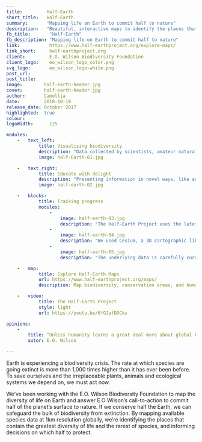 ```yaml
---
title:         Half-Earth
short_title:   Half-Earth
summary:       "Mapping life on Earth to commit half to nature"
description:   "Beautiful, interactive maps to identify the places that contain the greatest diversity of life and the rarest of species"
fb_title:       "Half-Earth"
fb_description: "Mapping life on Earth to commit half to nature"
link:           https://www.half-earthproject.org/explore-maps/
link_short:     half-earthproject.org
client:         E.O. Wilson Biodiversity Foundation
client_logo:    eo_wilson_logo_color.png
svg_logo:       eo_wilson_logo-white.png
post_url:    
post_title:  
image:        half-earth-header.jpg
cover:        half-earth-header.jpg
author:       Camellia
date:         2018-10-19
release_date: October 2017            
highlighted:  true
colour: 
logoWidth:      125

modules:
    -   text_left:
            title: Visualising biodiversity
            description: "Data collected by scientists, amateur naturalists, satellites and sensors are painting an increasingly detailed picture of our planet. We used React and a cartographic library called Cesium to create a virtual, interactive globe that can be spun, magnified and layered with data. The resulting visualisations are a beautiful way to discover where life exists, understand the pressure it’s under, and how it can be managed to achieve the goal of Half-Earth."
            image: half-Earth-01.jpg

    -   text_right:
            title: Educate with delight
            description: "Presenting information in novel ways, like an interactive globe, opens up the possibility of learning something new, or gaining a fresh perspective on known facts. We believe it’s easier to inspire change when people feel joy, surprise and delight so every feature is designed to spark curiosity and engagement. As each person moves a toggle, selects a word, or spins the globe, they’ll bring data to life in a story that’s unique to them."
            image: half-earth-02.jpg

    -   blocks:
            title: Tracking progress
            modules:
                - 
                    image: half-earth-03.jpg
                    description: "The Half-Earth Project uses the latest science and technology to map thousands of species around the world."
                -
                    image: half-earth-04.jpg 
                    description: "We used Cesium, a 3D cartographic library, to build the interactive globe on which these maps can be viewed."
                - 
                    image: half-earth-05.jpg
                    description: "The underlying data is carefully curated by Map of Life, helping us track our progress towards the goal of Half-Earth."

    -   map:
            title: Explore Half-Earth Maps
            url: https://www.half-earthproject.org/maps/
            description: Map biodiversity, conservation areas, and human activities.

    -   video:
            title: The Half-Earth Project
            style: light
            url: https://youtu.be/6fGJafDDCks

opinions:
    -
        title: “Unless humanity learns a great deal more about global biodiversity and moves quickly to protect it, we will soon lose most of the species composing life on Earth.”
        autor: E.O. Wilson

---
```

Earth is experiencing a biodiversity crisis. The rate at which species are going extinct is more than 1,000 times higher than it has ever been before. To save ourselves and the irreplaceable plants, animals and ecological systems we depend on, we must act now. 

We’ve been working with the E.O. Wilson Biodiversity Foundation to map the diversity of life on Earth and answer E.O Wilson’s call-to-action to commit half of the planet’s surface to nature. If we conserve half the Earth, we can safeguard the bulk of biodiversity from extinction. By mapping available species data at 1km resolution globally, we’re identifying the places that contain the greatest diversity of life and the rarest of species, and informing decisions on which half to protect.

